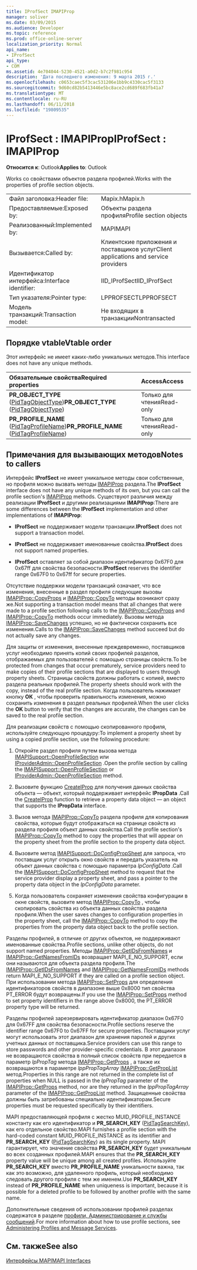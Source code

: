 ```yaml
---
title: IProfSect IMAPIProp
manager: soliver
ms.date: 03/09/2015
ms.audience: Developer
ms.topic: reference
ms.prod: office-online-server
localization_priority: Normal
api_name:
- IProfSect
api_type:
- COM
ms.assetid: 4e704044-5230-4521-a0d2-b7c2f981c954
description: 'Дата последнего изменения: 9 марта 2015 г.'
ms.openlocfilehash: c0653caec5f3cac531206e1bb9c4330cac5f3133
ms.sourcegitcommit: 9d60cd82b5413446e5bc8ace2cd689f683fb41a7
ms.translationtype: MT
ms.contentlocale: ru-RU
ms.lasthandoff: 06/11/2018
ms.locfileid: "19809535"
---
```

# <a name="iprofsect--imapiprop"></a><span data-ttu-id="4a857-103">IProfSect : IMAPIProp</span><span class="sxs-lookup"><span data-stu-id="4a857-103">IProfSect : IMAPIProp</span></span>

  
  
<span data-ttu-id="4a857-104">**Относится к**: Outlook</span><span class="sxs-lookup"><span data-stu-id="4a857-104">**Applies to**: Outlook</span></span> 
  
<span data-ttu-id="4a857-105">Works со свойствами объектов раздела профилей.</span><span class="sxs-lookup"><span data-stu-id="4a857-105">Works with the properties of profile section objects.</span></span> 
  
|||
|:-----|:-----|
|<span data-ttu-id="4a857-106">Файл заголовка:</span><span class="sxs-lookup"><span data-stu-id="4a857-106">Header file:</span></span>  <br/> |<span data-ttu-id="4a857-107">Mapix.h</span><span class="sxs-lookup"><span data-stu-id="4a857-107">Mapix.h</span></span>  <br/> |
|<span data-ttu-id="4a857-108">Предоставляемые:</span><span class="sxs-lookup"><span data-stu-id="4a857-108">Exposed by:</span></span>  <br/> |<span data-ttu-id="4a857-109">Объекты раздела профиля</span><span class="sxs-lookup"><span data-stu-id="4a857-109">Profile section objects</span></span>  <br/> |
|<span data-ttu-id="4a857-110">Реализованный:</span><span class="sxs-lookup"><span data-stu-id="4a857-110">Implemented by:</span></span>  <br/> |<span data-ttu-id="4a857-111">MAPI</span><span class="sxs-lookup"><span data-stu-id="4a857-111">MAPI</span></span>  <br/> |
|<span data-ttu-id="4a857-112">Вызывается:</span><span class="sxs-lookup"><span data-stu-id="4a857-112">Called by:</span></span>  <br/> |<span data-ttu-id="4a857-113">Клиентские приложения и поставщиков услуг</span><span class="sxs-lookup"><span data-stu-id="4a857-113">Client applications and service providers</span></span>  <br/> |
|<span data-ttu-id="4a857-114">Идентификатор интерфейса:</span><span class="sxs-lookup"><span data-stu-id="4a857-114">Interface identifier:</span></span>  <br/> |<span data-ttu-id="4a857-115">IID_IProfSect</span><span class="sxs-lookup"><span data-stu-id="4a857-115">IID_IProfSect</span></span>  <br/> |
|<span data-ttu-id="4a857-116">Тип указателя:</span><span class="sxs-lookup"><span data-stu-id="4a857-116">Pointer type:</span></span>  <br/> |<span data-ttu-id="4a857-117">LPPROFSECT</span><span class="sxs-lookup"><span data-stu-id="4a857-117">LPPROFSECT</span></span>  <br/> |
|<span data-ttu-id="4a857-118">Модель транзакций:</span><span class="sxs-lookup"><span data-stu-id="4a857-118">Transaction model:</span></span>  <br/> |<span data-ttu-id="4a857-119">Не входящих в транзакции</span><span class="sxs-lookup"><span data-stu-id="4a857-119">Nontransacted</span></span>  <br/> |
   
## <a name="vtable-order"></a><span data-ttu-id="4a857-120">Порядке vtable</span><span class="sxs-lookup"><span data-stu-id="4a857-120">Vtable order</span></span>

<span data-ttu-id="4a857-121">Этот интерфейс не имеет каких-либо уникальных методов.</span><span class="sxs-lookup"><span data-stu-id="4a857-121">This interface does not have any unique methods.</span></span>
  
|<span data-ttu-id="4a857-122">**Обязательные свойства**</span><span class="sxs-lookup"><span data-stu-id="4a857-122">**Required properties**</span></span>|<span data-ttu-id="4a857-123">**Access**</span><span class="sxs-lookup"><span data-stu-id="4a857-123">**Access**</span></span>|
|:-----|:-----|
|<span data-ttu-id="4a857-124">**PR_OBJECT_TYPE** ([PidTagObjectType](pidtagobjecttype-canonical-property.md))</span><span class="sxs-lookup"><span data-stu-id="4a857-124">**PR_OBJECT_TYPE** ([PidTagObjectType](pidtagobjecttype-canonical-property.md))</span></span>  <br/> |<span data-ttu-id="4a857-125">Только для чтения</span><span class="sxs-lookup"><span data-stu-id="4a857-125">Read-only</span></span>  <br/> |
|<span data-ttu-id="4a857-126">**PR_PROFILE_NAME** ([PidTagProfileName](pidtagprofilename-canonical-property.md))</span><span class="sxs-lookup"><span data-stu-id="4a857-126">**PR_PROFILE_NAME** ([PidTagProfileName](pidtagprofilename-canonical-property.md))</span></span>  <br/> |<span data-ttu-id="4a857-127">Только для чтения</span><span class="sxs-lookup"><span data-stu-id="4a857-127">Read-only</span></span>  <br/> |
   
## <a name="notes-to-callers"></a><span data-ttu-id="4a857-128">Примечания для вызывающих методов</span><span class="sxs-lookup"><span data-stu-id="4a857-128">Notes to callers</span></span>

<span data-ttu-id="4a857-129">Интерфейс **IProfSect** не имеет уникальное методы свои собственные, но профиля можно вызвать методы [IMAPIProp](imapipropiunknown.md) раздела.</span><span class="sxs-lookup"><span data-stu-id="4a857-129">The **IProfSect** interface does not have any unique methods of its own, but you can call the profile section's [IMAPIProp](imapipropiunknown.md) methods.</span></span> <span data-ttu-id="4a857-130">Существуют различия между реализации **IProfSect** и другими реализациями **IMAPIProp**:</span><span class="sxs-lookup"><span data-stu-id="4a857-130">There are some differences between the **IProfSect** implementation and other implementations of **IMAPIProp**:</span></span>
  
- <span data-ttu-id="4a857-131">**IProfSect** не поддерживает модели транзакции.</span><span class="sxs-lookup"><span data-stu-id="4a857-131">**IProfSect** does not support a transaction model.</span></span> 
    
- <span data-ttu-id="4a857-132">**IProfSect** не поддерживает именованные свойства.</span><span class="sxs-lookup"><span data-stu-id="4a857-132">**IProfSect** does not support named properties.</span></span> 
    
- <span data-ttu-id="4a857-133">**IProfSect** оставляет за собой диапазон идентификатор 0x67F0 для 0x67ff для свойства безопасности.</span><span class="sxs-lookup"><span data-stu-id="4a857-133">**IProfSect** reserves the identifier range 0x67F0 to 0x67ff for secure properties.</span></span> 
    
<span data-ttu-id="4a857-134">Отсутствие поддержки модели транзакций означает, что все изменения, внесенные в раздел профиля следующие вызовы [IMAPIProp::CopyProps](imapiprop-copyprops.md) и [IMAPIProp::CopyTo](imapiprop-copyto.md) методы возникают сразу же.</span><span class="sxs-lookup"><span data-stu-id="4a857-134">Not supporting a transaction model means that all changes that were made to a profile section following calls to the [IMAPIProp::CopyProps](imapiprop-copyprops.md) and [IMAPIProp::CopyTo](imapiprop-copyto.md) methods occur immediately.</span></span> <span data-ttu-id="4a857-135">Вызовы метода [IMAPIProp::SaveChanges](imapiprop-savechanges.md) успешно, но не фактически сохранить все изменения.</span><span class="sxs-lookup"><span data-stu-id="4a857-135">Calls to the [IMAPIProp::SaveChanges](imapiprop-savechanges.md) method succeed but do not actually save any changes.</span></span> 
  
<span data-ttu-id="4a857-136">Для защиты от изменения, внесенные преждевременно, поставщиков услуг необходимо принять копий своих профилей разделов, отображаемых для пользователей с помощью страницы свойств.</span><span class="sxs-lookup"><span data-stu-id="4a857-136">To be protected from changes that occur prematurely, service providers need to make copies of their profile sections that are displayed to users through property sheets.</span></span> <span data-ttu-id="4a857-137">Страницы свойств должны работать с копией, вместо раздела реальных профилей.</span><span class="sxs-lookup"><span data-stu-id="4a857-137">The property sheets should work with the copy, instead of the real profile section.</span></span> <span data-ttu-id="4a857-138">Когда пользователь нажимает кнопку **ОК** , чтобы проверить правильность изменения, можно сохранить изменения в раздел реальных профилей.</span><span class="sxs-lookup"><span data-stu-id="4a857-138">When the user clicks the **OK** button to verify that the changes are accurate, the changes can be saved to the real profile section.</span></span> 
  
<span data-ttu-id="4a857-139">Для реализации свойств с помощью скопированного профиля, используйте следующую процедуру:</span><span class="sxs-lookup"><span data-stu-id="4a857-139">To implement a property sheet by using a copied profile section, use the following procedure:</span></span>
  
1. <span data-ttu-id="4a857-140">Откройте раздел профиля путем вызова метода [IMAPISupport::OpenProfileSection](imapisupport-openprofilesection.md) или [IProviderAdmin::OpenProfileSection](iprovideradmin-openprofilesection.md) .</span><span class="sxs-lookup"><span data-stu-id="4a857-140">Open the profile section by calling the [IMAPISupport::OpenProfileSection](imapisupport-openprofilesection.md) or [IProviderAdmin::OpenProfileSection](iprovideradmin-openprofilesection.md) method.</span></span> 
    
2. <span data-ttu-id="4a857-141">Вызовите функцию [CreateIProp](createiprop.md) для получения данных свойства объекта — объект, который поддерживает интерфейс **IPropData** .</span><span class="sxs-lookup"><span data-stu-id="4a857-141">Call the [CreateIProp](createiprop.md) function to retrieve a property data object — an object that supports the **IPropData** interface.</span></span> 
    
3. <span data-ttu-id="4a857-142">Вызов метода [IMAPIProp::CopyTo](imapiprop-copyto.md) раздела профиля для копирования свойства, которые будут отображаться на странице свойств из раздела профиля объект данных свойства.</span><span class="sxs-lookup"><span data-stu-id="4a857-142">Call the profile section's [IMAPIProp::CopyTo](imapiprop-copyto.md) method to copy the properties that will appear on the property sheet from the profile section to the property data object.</span></span> 
    
4. <span data-ttu-id="4a857-143">Вызовите метод [IMAPISupport::DoConfigPropSheet](imapisupport-doconfigpropsheet.md) для запроса, что поставщик услуг открыть окно свойств и передать указатель на объект данных свойства с помощью параметра _lpConfigData_ .</span><span class="sxs-lookup"><span data-stu-id="4a857-143">Call the [IMAPISupport::DoConfigPropSheet](imapisupport-doconfigpropsheet.md) method to request that the service provider display a property sheet, and pass a pointer to the property data object in the  _lpConfigData_ parameter.</span></span> 
    
5. <span data-ttu-id="4a857-144">Когда пользователь сохраняет изменения свойства конфигурации в окне свойств, вызовите метод [IMAPIProp::CopyTo](imapiprop-copyto.md) , чтобы скопировать свойства из объекта данных свойства раздела профиля.</span><span class="sxs-lookup"><span data-stu-id="4a857-144">When the user saves changes to configuration properties in the property sheet, call the [IMAPIProp::CopyTo](imapiprop-copyto.md) method to copy the properties from the property data object back to the profile section.</span></span> 
    
<span data-ttu-id="4a857-145">Разделы профилей, в отличие от других объектов, не поддерживают именованные свойства.</span><span class="sxs-lookup"><span data-stu-id="4a857-145">Profile sections, unlike other objects, do not support named properties.</span></span> <span data-ttu-id="4a857-146">Методы [IMAPIProp::GetIDsFromNames](imapiprop-getidsfromnames.md) и [IMAPIProp::GetNamesFromIDs](imapiprop-getnamesfromids.md) возвращает MAPI_E_NO_SUPPORT, если они называются для объекта раздела профиля.</span><span class="sxs-lookup"><span data-stu-id="4a857-146">The [IMAPIProp::GetIDsFromNames](imapiprop-getidsfromnames.md) and [IMAPIProp::GetNamesFromIDs](imapiprop-getnamesfromids.md) methods return MAPI_E_NO_SUPPORT if they are called on a profile section object.</span></span> <span data-ttu-id="4a857-147">При использовании метода [IMAPIProp::SetProps](imapiprop-setprops.md) для определения идентификаторов свойств в диапазоне выше 0x8000 тип свойства PT_ERROR будут возвращены.</span><span class="sxs-lookup"><span data-stu-id="4a857-147">If you use the [IMAPIProp::SetProps](imapiprop-setprops.md) method to set property identifiers in the range above 0x8000, the PT_ERROR property type will be returned.</span></span> 
  
<span data-ttu-id="4a857-148">Разделы профилей зарезервировать идентификатор диапазон 0x67F0 для 0x67FF для свойства безопасности.</span><span class="sxs-lookup"><span data-stu-id="4a857-148">Profile sections reserve the identifier range 0x67F0 to 0x67FF for secure properties.</span></span> <span data-ttu-id="4a857-149">Поставщики услуг могут использовать этот диапазон для хранения паролей и других учетных данных от поставщика.</span><span class="sxs-lookup"><span data-stu-id="4a857-149">Service providers can use this range to store passwords and other provider-specific credentials.</span></span> <span data-ttu-id="4a857-150">В этот диапазон не возвращаются свойства в полный список свойств при передается в параметр _lpPropTag_ метода [IMAPIProp::GetProps](imapiprop-getprops.md) , а также их возвращаются в параметре _lppPropTagArray_ [ IMAPIProp::GetPropList](imapiprop-getproplist.md) метод.</span><span class="sxs-lookup"><span data-stu-id="4a857-150">Properties in this range are not returned in the complete list of properties when NULL is passed in the  _lpPropTag_ parameter of the [IMAPIProp::GetProps](imapiprop-getprops.md) method, nor are they returned in the  _lppPropTagArray_ parameter of the [IMAPIProp::GetPropList](imapiprop-getproplist.md) method.</span></span> <span data-ttu-id="4a857-151">Защищенные свойства должны быть затребованы специально идентификаторам.</span><span class="sxs-lookup"><span data-stu-id="4a857-151">Secure properties must be requested specifically by their identifiers.</span></span> 
  
<span data-ttu-id="4a857-152">MAPI предоставляющей профиля с жестко MUID_PROFILE_INSTANCE константу как его идентификатор и **PR_SEARCH_KEY** ([PidTagSearchKey](pidtagsearchkey-canonical-property.md)), как его отдельное свойство.</span><span class="sxs-lookup"><span data-stu-id="4a857-152">MAPI furnishes a profile section with the hard-coded constant MUID_PROFILE_INSTANCE as its identifier and **PR_SEARCH_KEY** ([PidTagSearchKey](pidtagsearchkey-canonical-property.md)) as its single property.</span></span> <span data-ttu-id="4a857-153">MAPI гарантирует, что значение свойства **PR_SEARCH_KEY** будет уникальным во всех созданных профилей.</span><span class="sxs-lookup"><span data-stu-id="4a857-153">MAPI ensures that the **PR_SEARCH_KEY** property value will be unique among all created profiles.</span></span> <span data-ttu-id="4a857-154">Используйте **PR_SEARCH_KEY** вместо **PR_PROFILE_NAME** уникальности важна, так как это возможно, для удаленного профиль, который необходимо следовать другого профиля с тем же именем.</span><span class="sxs-lookup"><span data-stu-id="4a857-154">Use **PR_SEARCH_KEY** instead of **PR_PROFILE_NAME** when uniqueness is important, because it is possible for a deleted profile to be followed by another profile with the same name.</span></span> 
  
<span data-ttu-id="4a857-155">Дополнительные сведения об использовании профилей разделах содержатся в разделе [профили, Администрирование и службы сообщений](administering-profiles-and-message-services.md).</span><span class="sxs-lookup"><span data-stu-id="4a857-155">For more information about how to use profile sections, see [Administering Profiles and Message Services](administering-profiles-and-message-services.md).</span></span>
  
## <a name="see-also"></a><span data-ttu-id="4a857-156">См. также</span><span class="sxs-lookup"><span data-stu-id="4a857-156">See also</span></span>



[<span data-ttu-id="4a857-157">Интерфейсы MAPI</span><span class="sxs-lookup"><span data-stu-id="4a857-157">MAPI Interfaces</span></span>](mapi-interfaces.md)

